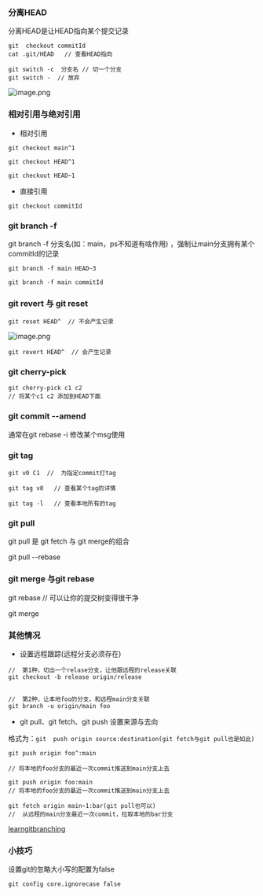


### 分离HEAD

分离HEAD是让HEAD指向某个提交记录

``` 
git  checkout commitId
cat .git/HEAD   // 查看HEAD指向

git switch -c  分支名 // 切一个分支
git switch -  // 放弃
```
![image.png](https://p9-juejin.byteimg.com/tos-cn-i-k3u1fbpfcp/a180c63e62f0429fbeebfa31e81376f7~tplv-k3u1fbpfcp-watermark.image)

### 相对引用与绝对引用

- 相对引用

```
git checkout main^1 

git checkout HEAD^1

git checkout HEAD~1

```

- 直接引用

```
git checkout commitId
```

### git branch -f

git branch -f 分支名(如：main，ps不知道有啥作用) ，强制让main分支拥有某个commitId的记录


```
git branch -f main HEAD~3

git branch -f main commitId
```


### git revert 与 git reset

```
git reset HEAD^  // 不会产生记录
```

![image.png](https://p6-juejin.byteimg.com/tos-cn-i-k3u1fbpfcp/f178408a6e9d41d2a693875b3dc8f2a9~tplv-k3u1fbpfcp-watermark.image)

```
git revert HEAD^  // 会产生记录

```

### git cherry-pick 

```
git cherry-pick c1 c2 
// 将某个c1 c2 添加到HEAD下面
```


### git commit --amend

通常在git rebase -i 
修改某个msg使用


### git tag 

```
git v0 C1  //  为指定commit打tag

git tag v0   // 查看某个tag的详情

git tag -l   // 查看本地所有的tag
```

### git pull

git  pull  是 git  fetch 与 git merge的组合

git  pull --rebase

### git  merge 与git rebase

git  rebase  // 可以让你的提交树变得很干净

git  merge 

### 其他情况

- 设置远程跟踪(远程分支必须存在)

```
//  第1种，切出一个relase分支，让他跟远程的release关联
git checkout -b release origin/release


//  第2种，让本地foo的分支，和远程main分支关联
git branch -u origin/main foo

```

- git pull、git fetch、git push  设置来源与去向

格式为：`git  push origin source:destination(git fetch与git pull也是如此)`

```
git push origin foo^:main

// 将本地的foo分支的最近一次commit推送到main分支上去

git push origin foo:main
// 将本地的foo分支的最近一次commit推送到main分支上去

git fetch origin main~1:bar(git pull也可以)
//  从远程的main分支最近一次commit，拉取本地的bar分支

```
[learngitbranching](https://learngitbranching.js.org/?locale=zh_CN)

### 小技巧

设置git的忽略大小写的配置为false

```
git config core.ignorecase false
```